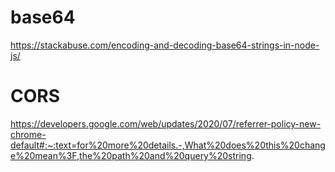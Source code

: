 
# base64
https://stackabuse.com/encoding-and-decoding-base64-strings-in-node-js/

# CORS

https://developers.google.com/web/updates/2020/07/referrer-policy-new-chrome-default#:~:text=for%20more%20details.-,What%20does%20this%20change%20mean%3F,the%20path%20and%20query%20string.